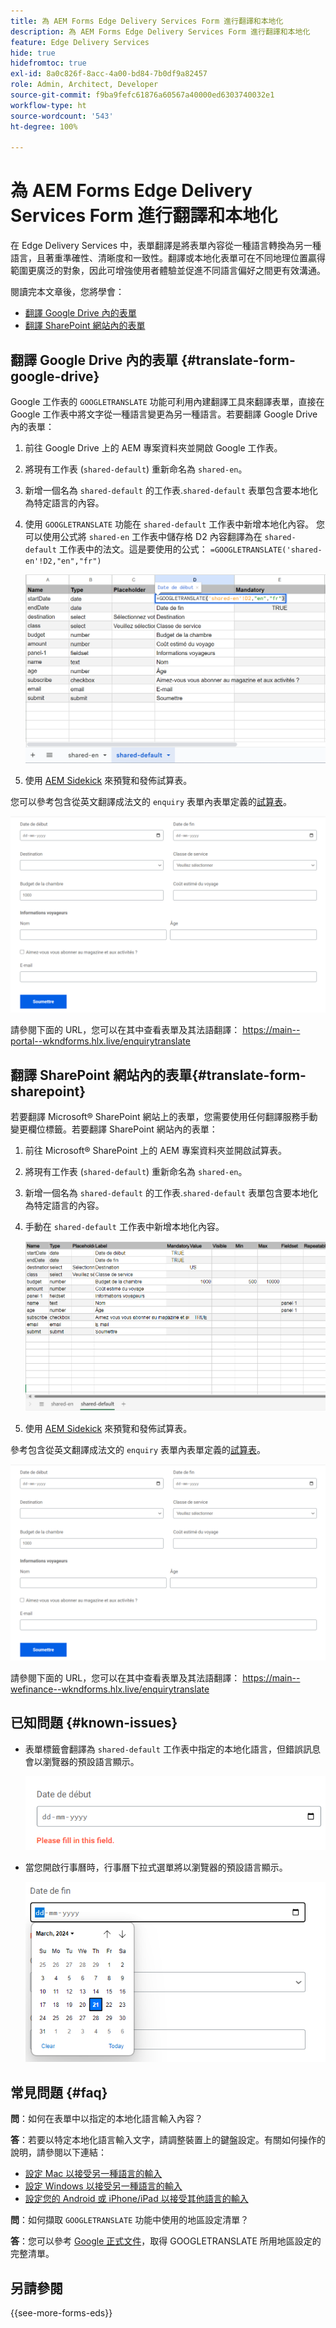 ```yaml
---
title: 為 AEM Forms Edge Delivery Services Form 進行翻譯和本地化
description: 為 AEM Forms Edge Delivery Services Form 進行翻譯和本地化
feature: Edge Delivery Services
hide: true
hidefromtoc: true
exl-id: 8a0c826f-8acc-4a00-bd84-7b0df9a82457
role: Admin, Architect, Developer
source-git-commit: f9ba9fefc61876a60567a40000ed6303740032e1
workflow-type: ht
source-wordcount: '543'
ht-degree: 100%

---
```



# 為 AEM Forms Edge Delivery Services Form 進行翻譯和本地化

在 Edge Delivery Services 中，表單翻譯是將表單內容從一種語言轉換為另一種語言，且著重準確性、清晰度和一致性。翻譯或本地化表單可在不同地理位置贏得範圍更廣泛的對象，因此可增強使用者體驗並促進不同語言偏好之間更有效溝通。


閱讀完本文章後，您將學會：

* [翻譯 Google Drive 內的表單](#translate-form-google-drive)
* [翻譯 SharePoint 網站內的表單](#translate-form-sharepoint)

## 翻譯 Google Drive 內的表單 {#translate-form-google-drive}

Google 工作表的 `GOOGLETRANSLATE` 功能可利用內建翻譯工具來翻譯表單，直接在 Google 工作表中將文字從一種語言變更為另一種語言。若要翻譯 Google Drive 內的表單：

1. 前往 Google Drive 上的 AEM 專案資料夾並開啟 Google 工作表。
2. 將現有工作表 (`shared-default`) 重新命名為 `shared-en`。
3. 新增一個名為 `shared-default` 的工作表.`shared-default` 表單包含要本地化為特定語言的內容。
4. 使用 `GOOGLETRANSLATE` 功能在 `shared-default` 工作表中新增本地化內容。
您可以使用公式將 `shared-en` 工作表中儲存格 D2 內容翻譯為在 `shared-default` 工作表中的法文。這是要使用的公式：
   `=GOOGLETRANSLATE('shared-en'!D2,"en","fr")`

   ![查詢翻譯的試算表](/help/forms/assets/translate-enquiry-spreadsheet.png)

5. 使用 [AEM Sidekick](https://www.aem.live/developer/tutorial#preview-and-publish-your-content) 來預覽和發佈試算表。

您可以參考包含從英文翻譯成法文的 `enquiry` 表單內表單定義的[試算表](/help/forms/assets/enquirytranslate.xlsx)。

![查詢翻譯的表單](/help/forms/assets/translate-form-french.png)

請參閱下面的 URL，您可以在其中查看表單及其法語翻譯：
https://main--portal--wkndforms.hlx.live/enquirytranslate

## 翻譯 SharePoint 網站內的表單{#translate-form-sharepoint}

若要翻譯 Microsoft® SharePoint 網站上的表單，您需要使用任何翻譯服務手動變更欄位標籤。若要翻譯 SharePoint 網站內的表單：

1. 前往 Microsoft® SharePoint 上的 AEM 專案資料夾並開啟試算表。
2. 將現有工作表 (`shared-default`) 重新命名為 `shared-en`。
3. 新增一個名為 `shared-default` 的工作表.`shared-default` 表單包含要本地化為特定語言的內容。
4. 手動在 `shared-default` 工作表中新增本地化內容。

   ![查詢翻譯的試算表](/help/forms/assets/translate-enquiry-sp-spreadsheet.png)

5. 使用 [AEM Sidekick](https://www.aem.live/developer/tutorial#preview-and-publish-your-content) 來預覽和發佈試算表。

參考包含從英文翻譯成法文的 `enquiry` 表單內表單定義的[試算表](/help/forms/assets/enquirytranslate-sp.xlsx)。

![查詢翻譯的表單](/help/forms/assets/translate-form-french.png)

請參閱下面的 URL，您可以在其中查看表單及其法語翻譯：
https://main--wefinance--wkndforms.hlx.live/enquirytranslate

## 已知問題 {#known-issues}

* 表單標籤會翻譯為 `shared-default` 工作表中指定的本地化語言，但錯誤訊息會以瀏覽器的預設語言顯示。

  ![錯誤訊息](/help/forms/assets/translate-error-message.png)

* 當您開啟行事曆時，行事曆下拉式選單將以瀏覽器的預設語言顯示。

  ![錯誤訊息](/help/forms/assets/translate-calender-display.png)


## 常見問題 {#faq}

**問**：如何在表單中以指定的本地化語言輸入內容？

**答**：若要以特定本地化語言輸入文字，請調整裝置上的鍵盤設定。有關如何操作的說明，請參閱以下連結：

* [設定 Mac 以接受另一種語言的輸入](https://support.apple.com/en-in/guide/mac-help/mchlp1406/mac)
* [設定 Windows 以接受另一種語言的輸入](https://support.microsoft.com/en-us/windows/manage-the-input-and-display-language-settings-in-windows-12a10cb4-8626-9b77-0ccb-5013e0c7c7a2#:~:文字=選取%20%20開始%20%3E%20設定%20%3E%20時間，然後%20您%2C%20要%20選取%20選項)
* [設定您的 Android 或 iPhone/iPad 以接受其他語言的輸入](https://support.google.com/gboard/answer/7068494?hl=en&amp;co=GENIE.Platform%3DAndroid)


**問**：如何擷取 `GOOGLETRANSLATE` 功能中使用的地區設定清單？

**答**：您可以參考 [Google 正式文件](https://cloud.google.com/translate/docs/languages)，取得 GOOGLETRANSLATE 所用地區設定的完整清單。

## 另請參閱

{{see-more-forms-eds}}

